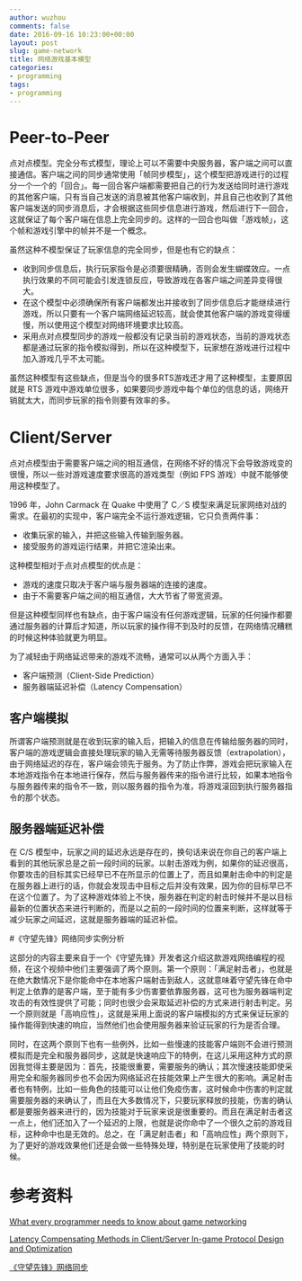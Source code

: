```yaml
---
author: wuzhou
comments: false
date: 2016-09-16 10:23:00+00:00
layout: post
slug: game-network
title: 网络游戏基本模型
categories:
- programming
tags:
- programming
---
```


# Peer-to-Peer

点对点模型。完全分布式模型，理论上可以不需要中央服务器，客户端之间可以直接通信。客户端之间的同步通常使用「帧同步模型」，这个模型把游戏进行的过程分一个一个的「回合」。每一回合客户端都需要把自己的行为发送给同时进行游戏的其他客户端，只有当自己发送的消息被其他客户端收到，并且自己也收到了其他客户端发送的同步消息后，才会根据这些同步信息进行游戏，然后进行下一回合，这就保证了每个客户端在信息上完全同步的。这样的一回合也叫做「游戏帧」，这个帧和游戏引擎中的帧并不是一个概念。

虽然这种不模型保证了玩家信息的完全同步，但是也有它的缺点：

- 收到同步信息后，执行玩家指令是必须要很精确，否则会发生蝴蝶效应。一点执行效果的不同可能会引发连锁反应，导致游戏在各客户端之间差异变得很大。
- 在这个模型中必须确保所有客户端都发出并接收到了同步信息后才能继续进行游戏，所以只要有一个客户端网络延迟较高，就会使其他客户端的游戏变得缓慢，所以使用这个模型对网络环境要求比较高。
- 采用点对点模型同步的游戏一般都没有记录当前的游戏状态，当前的游戏状态都是通过玩家的指令模拟得到，所以在这种模型下，玩家想在游戏进行过程中加入游戏几乎不太可能。

虽然这种模型有这些缺点，但是当今的很多RTS游戏还才用了这种模型，主要原因就是 RTS 游戏中游戏单位很多，如果要同步游戏中每个单位的信息的话，网络开销就太大，而同步玩家的指令则要有效率的多。

# Client/Server

点对点模型由于需要客户端之间的相互通信，在网络不好的情况下会导致游戏变的很慢，所以一些对游戏速度要求很高的游戏类型（例如 FPS 游戏）中就不能够使用这种模型了。

1996 年，John Carmack 在 Quake 中使用了 C／S 模型来满足玩家网络对战的需求。在最初的实现中，客户端完全不运行游戏逻辑，它只负责两件事：

- 收集玩家的输入，并把这些输入传输到服务器。
- 接受服务的游戏运行结果，并把它渲染出来。

这种模型相对于点对点模型的优点是：

- 游戏的速度只取决于客户端与服务器端的连接的速度。
- 由于不需要客户端之间的相互通信，大大节省了带宽资源。

但是这种模型同样也有缺点，由于客户端没有任何游戏逻辑，玩家的任何操作都要通过服务器的计算后才知道，所以玩家的操作得不到及时的反馈，在网络情况糟糕的时候这种体验就更为明显。

为了减轻由于网络延迟带来的游戏不流畅，通常可以从两个方面入手：

- 客户端预测（Client-Side Prediction）
- 服务器端延迟补偿（Latency Compensation）

## 客户端模拟

所谓客户端预测就是在收到玩家的输入后，把输入的信息在传输给服务器的同时，客户端的游戏逻辑会直接处理玩家的输入无需等待服务器反馈（extrapolation），由于网络延迟的存在，客户端会领先于服务。为了防止作弊，游戏会把玩家输入在本地游戏指令在本地进行保存，然后与服务器传来的指令进行比较，如果本地指令与服务器传来的指令不一致，则以服务器的指令为准，将游戏滚回到执行服务器指令的那个状态。

## 服务器端延迟补偿

在 C/S 模型中，玩家之间的延迟永远是存在的，换句话来说在你自己的客户端上看到的其他玩家总是之前一段时间的玩家。以射击游戏为例，如果你的延迟很高，你要攻击的目标其实已经早已不在所显示的位置上了，而且如果射击命中的判定是在服务器上进行的话，你就会发现击中目标之后并没有效果，因为你的目标早已不在这个位置了。为了这种游戏体验上不快，服务器在判定的射击时候并不是以目标最新的位置状态来进行判断的，而是以之前的一段时间的位置来判断，这样就等于减少玩家之间延迟，这就是服务器端的延迟补偿。

#《守望先锋》网络同步实例分析

这部分的内容主要来自于一个《守望先锋》开发者这介绍这款游戏网络编程的视频，在这个视频中他们主要强调了两个原则。第一个原则：「满足射击者」，也就是在绝大数情况下是你能命中在本地客户端射击到敌人，这就意味着守望先锋在命中判定上依靠的是客户端，至于能有多少伤害要依靠服务器，这可也为服务器端判定攻击的有效性提供了可能；同时也很少会采取延迟补偿的方式来进行射击判定。另一个原则就是「高响应性」，这就是采用上面说的客户端模拟的方式来保证玩家的操作能得到快速的响应，当然他们也会使用服务器来验证玩家的行为是否合理。

同时，在这两个原则下也有一些例外，比如一些慢速的技能客户端则不会进行预测模拟而是完全和服务器同步，这就是快速响应下的特例，在这儿采用这种方式的原因我觉得主要是因为：首先，技能很重要，需要服务的确认；其次慢速技能即使采用完全和服务器同步也不会因为网络延迟在技能效果上产生很大的影响。满足射击者也有特例，比如一些角色的技能可以让他们免疫伤害，这时候命中伤害的判定就需要服务器的来确认了，而且在大多数情况下，只要玩家释放的技能，伤害的确认都是要服务器来进行的，因为技能对于玩家来说是很重要的。而且在满足射击者这一点上，他们还加入了一个延迟的上限，也就是说你命中了一个很久之前的游戏目标，这种命中也是无效的。总之，在「满足射击者」和「高响应性」两个原则下，为了更好的游戏效果他们还是会做一些特殊处理，特别是在玩家使用了技能的时候。

# 参考资料

[What every programmer needs to know about game networking](http://gafferongames.com/networking-for-game-programmers/what-every-programmer-needs-to-know-about-game-networking/)

[Latency Compensating Methods in Client/Server In-game Protocol Design and Optimization](https://developer.valvesoftware.com/wiki/Latency_Compensating_Methods_in_Client/Server_In-game_Protocol_Design_and_Optimization#Game_Design_Implications_of_Lag_Compensation)

[《守望先锋》网络同步](http://mp.weixin.qq.com/s?__biz=MjM5NTMxNTU0MQ==&mid=2649869814&idx=1&sn=c8da90fbfe553d9a434288d81f972a87&scene=23&srcid=0705RqymcYwrHp2g1gNBoyYx%23rd)
